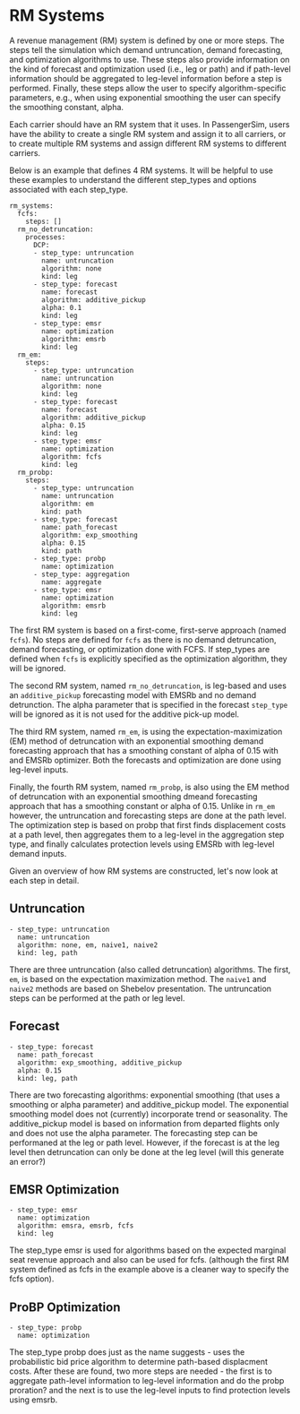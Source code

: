 # RM Systems

A revenue management (RM) system is defined by one or more steps. The steps tell
the simulation which demand untruncation, demand forecasting, and optimization
algorithms to use.  These steps also provide information on the kind of forecast
and optimization used (i.e., leg or path) and if path-level information should be
aggregated to leg-level information before a step is performed.  Finally, these
steps allow the user to specify algorithm-specific parameters, e.g., when using
exponential smoothing the user can specify the smoothing constant, alpha.


Each carrier should have an RM system that it uses. In PassengerSim, users have
the ability to create a single RM system and assign it to all carriers, or to
create multiple RM systems and assign different RM systems to different carriers.

Below is an example that defines 4 RM systems.  It will be helpful to use these
examples to understand the different step_types and options associated with each
step_type.

```{yaml}
rm_systems:
  fcfs:
    steps: []
  rm_no_detruncation:
    processes:
      DCP:
      - step_type: untruncation
        name: untruncation
        algorithm: none
        kind: leg
      - step_type: forecast
        name: forecast
        algorithm: additive_pickup
        alpha: 0.1
        kind: leg
      - step_type: emsr
        name: optimization
        algorithm: emsrb
        kind: leg
  rm_em:
    steps:
      - step_type: untruncation
        name: untruncation
        algorithm: none
        kind: leg
      - step_type: forecast
        name: forecast
        algorithm: additive_pickup
        alpha: 0.15
        kind: leg
      - step_type: emsr
        name: optimization
        algorithm: fcfs
        kind: leg
  rm_probp:
    steps:
      - step_type: untruncation
        name: untruncation
        algorithm: em
        kind: path
      - step_type: forecast
        name: path_forecast
        algorithm: exp_smoothing
        alpha: 0.15
        kind: path
      - step_type: probp
        name: optimization
      - step_type: aggregation
        name: aggregate
      - step_type: emsr
        name: optimization
        algorithm: emsrb
        kind: leg
```

The first RM system is based on a first-come, first-serve approach (named `fcfs`).
No steps are defined for `fcfs` as there is no demand detruncation, demand
forecasting, or optimization done with FCFS.  If step_types are defined when
`fcfs` is explicitly specified as the optimization algorithm, they will be ignored.

The second RM system, named `rm_no_detruncation`, is leg-based and uses an `additive_pickup`
forecasting model with EMSRb and no demand detrunction. The alpha parameter that
is specified in the forecast `step_type` will be ignored as it is not used for
the additive pick-up model.

The third RM system, named `rm_em`, is using the expectation-maximization (EM)
method of detruncation with an exponential smoothing demand forecasting approach
that has a smoothing constant of alpha of 0.15 with and EMSRb optimizer. Both the
forecasts and optimization are done using leg-level inputs.

Finally, the fourth RM system, named `rm_probp`, is also using the EM method of
detruncation with an exponential smoothing dmeand forecasting approach that has
a smoothing constant or alpha of 0.15.  Unlike in `rm_em` however, the
untruncation and forecasting steps are done at the path level. The optimization
step is based on probp that first finds displacement costs at a path level, then
aggregates them to a leg-level in the aggregation step type, and finally calculates
protection levels using EMSRb with leg-level demand inputs.

Given an overview of how RM systems are constructed, let's now look at each
step in detail.

## Untruncation

```{yaml}
- step_type: untruncation
  name: untruncation
  algorithm: none, em, naive1, naive2
  kind: leg, path
```

There are three untruncation (also called detruncation) algorithms.  The first,
`em`, is based on the expectation maximization method.  The `naive1` and `naive2`
methods are based on Shebelov presentation.
The untruncation steps can be performed at the path or leg level.

<!-- LG note:
need to verify and add details here.
Am I able to add links (behind a password) to course notes/reference where they are explained?
--->

## Forecast

```{yaml}
- step_type: forecast
  name: path_forecast
  algorithm: exp_smoothing, additive_pickup
  alpha: 0.15
  kind: leg, path
```

There are two forecasting algorithms: exponential smoothing (that uses a smoothing
or alpha parameter) and additive_pickup model.  The exponential smoothing model
does not (currently) incorporate trend or seasonality.  The additive_pickup model
is based on information from departed flights only and does not use the alpha
parameter. The forecasting step can be performaned at the leg or path level.
However, if the forecast is at the leg level then detruncation can only be done
at the leg level (will this generate an error?)

## EMSR Optimization

```{yaml}
- step_type: emsr
  name: optimization
  algorithm: emsra, emsrb, fcfs
  kind: leg
```

The step_type emsr is used for algorithms based on the expected marginal seat
revenue approach and also can be used for fcfs. (although the first RM system
defined as fcfs in the example above is a cleaner way to specify the fcfs option).

## ProBP Optimization

```{yaml}
- step_type: probp
  name: optimization
```

The step_type probp does just as the name suggests - uses the probabilistic bid
price algorithm to determine path-based displacment costs.  After these are found,
two more steps are needed - the first is to aggregate path-level information to
leg-level information and do the probp proration? and the next is to use the
leg-level inputs to find protection levels using emsrb.
